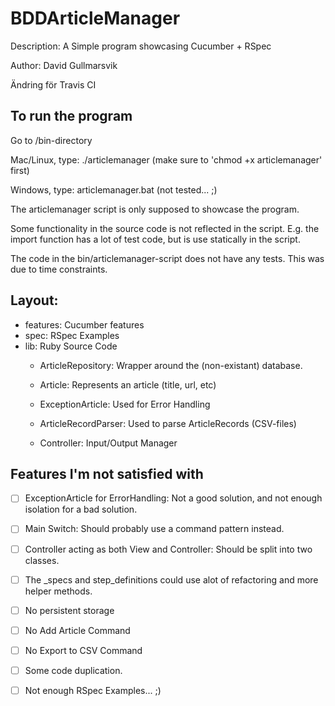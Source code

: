 BDDArticleManager
=================

Description: A Simple program showcasing Cucumber + RSpec

Author: David Gullmarsvik

Ändring för Travis CI

To run the program
--------------------

Go to /bin-directory

Mac/Linux, type: ./articlemanager (make sure to 'chmod +x articlemanager' first)

Windows, type: articlemanager.bat (not tested... ;)

The articlemanager script is only supposed to showcase the program.

Some functionality in the source code is not reflected in the script. E.g. the import function has a lot of test code, but is use statically in the script.

The code in the bin/articlemanager-script does not have any tests. This was due to time constraints.

Layout:
---------
- features: Cucumber features
- spec: RSpec Examples
- lib: Ruby Source Code
	- ArticleRepository: Wrapper around the (non-existant) database.
	
	- Article: Represents an article (title, url, etc)
	
	- ExceptionArticle: Used for Error Handling
	
	- ArticleRecordParser: Used to parse ArticleRecords (CSV-files)
	
	- Controller: Input/Output Manager

Features I'm not satisfied with
---------------------------------

- [ ] ExceptionArticle for ErrorHandling: Not a good solution, and not enough isolation for a bad solution.

- [ ] Main Switch: Should probably use a command pattern instead.

- [ ] Controller acting as both View and Controller: Should be split into two classes.

- [ ] The _specs and step_definitions could use alot of refactoring and more helper methods.

- [ ] No persistent storage

- [ ] No Add Article Command

- [ ] No Export to CSV Command

- [ ] Some code duplication.

- [ ] Not enough RSpec Examples... ;)
